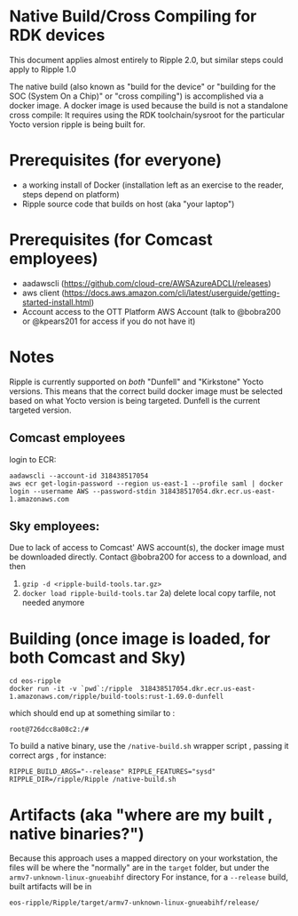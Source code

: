 # Native Build/Cross Compiling for RDK devices
This document applies almost entirely to Ripple 2.0, but similar steps could apply to Ripple 1.0

The native build (also known as "build for the device" or "building for the SOC (System On a Chip)" or "cross compiling") is accomplished via a docker image. A docker image is used 
because the build is not a standalone cross compile: It requires using the RDK toolchain/sysroot for the particular Yocto version ripple is being built for.

# Prerequisites (for everyone)
- a working install of Docker (installation left as an exercise to the reader, steps depend on platform)
- Ripple source code that builds on host (aka "your laptop")

# Prerequisites (for Comcast employees)
- aadawscli (https://github.com/cloud-cre/AWSAzureADCLI/releases)
- aws client (https://docs.aws.amazon.com/cli/latest/userguide/getting-started-install.html)
- Account access to the OTT Platform AWS Account (talk to @bobra200 or @kpears201 for access if you do not have it)


# Notes
Ripple is currently supported on *both* "Dunfell" and "Kirkstone" Yocto versions. This means that the correct
build docker image must be selected based on what Yocto version is being targeted.
Dunfell is the current targeted version.


## Comcast employees 
login to ECR:

```
aadawscli --account-id 318438517054
aws ecr get-login-password --region us-east-1 --profile saml | docker login --username AWS --password-stdin 318438517054.dkr.ecr.us-east-1.amazonaws.com

```
## Sky employees:
Due to lack of access to Comcast' AWS account(s), the docker image must be downloaded directly. Contact @bobra200 for access to a download, and then 


1) `gzip -d <ripple-build-tools.tar.gz>`
2) `docker load ripple-build-tools.tar`
 2a) delete local copy tarfile, not needed anymore

# Building (once image is loaded, for both Comcast and Sky)
```
cd eos-ripple
docker run -it -v `pwd`:/ripple  318438517054.dkr.ecr.us-east-1.amazonaws.com/ripple/build-tools:rust-1.69.0-dunfell
```
which should end up at something similar to :
```
root@726dcc8a08c2:/# 
```
To build a native binary, use the `/native-build.sh` wrapper script , passing it correct args , for instance:
```
RIPPLE_BUILD_ARGS="--release" RIPPLE_FEATURES="sysd"  RIPPLE_DIR=/ripple/Ripple /native-build.sh 
```

# Artifacts (aka "where are my built , native binaries?")
Because this approach uses a mapped directory on your workstation, the files will be where the
"normally" are in the `target` folder, but under the `armv7-unknown-linux-gnueabihf` directory
For instance, for a `--release` build, built artifacts will be in

`eos-ripple/Ripple/target/armv7-unknown-linux-gnueabihf/release/`





